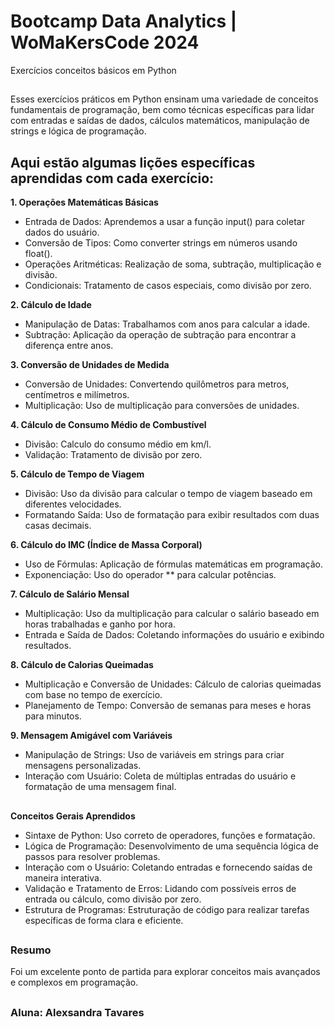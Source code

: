 # Bootcamp Data Analytics | WoMaKersCode 2024

Exercícios conceitos básicos em Python

##

Esses exercícios práticos em Python ensinam uma variedade de conceitos fundamentais de programação, bem como técnicas específicas para lidar com entradas e saídas de dados, cálculos matemáticos, manipulação de strings e lógica de programação.

##

## Aqui estão algumas lições específicas aprendidas com cada exercício:

**1. Operações Matemáticas Básicas**

- Entrada de Dados: Aprendemos a usar a função input() para coletar dados do usuário.
- Conversão de Tipos: Como converter strings em números usando float().
- Operações Aritméticas: Realização de soma, subtração, multiplicação e divisão.
- Condicionais: Tratamento de casos especiais, como divisão por zero.

**2. Cálculo de Idade**

- Manipulação de Datas: Trabalhamos com anos para calcular a idade.
- Subtração: Aplicação da operação de subtração para encontrar a diferença entre anos.
  
**3. Conversão de Unidades de Medida**

- Conversão de Unidades: Convertendo quilômetros para metros, centímetros e milímetros.
- Multiplicação: Uso de multiplicação para conversões de unidades.

**4. Cálculo de Consumo Médio de Combustível**

- Divisão: Calculo do consumo médio em km/l.
- Validação: Tratamento de divisão por zero.

**5. Cálculo de Tempo de Viagem**
   
- Divisão: Uso da divisão para calcular o tempo de viagem baseado em diferentes velocidades.
- Formatando Saída: Uso de formatação para exibir resultados com duas casas decimais.

**6. Cálculo do IMC (Índice de Massa Corporal)**

- Uso de Fórmulas: Aplicação de fórmulas matemáticas em programação.
- Exponenciação: Uso do operador ** para calcular potências.

**7. Cálculo de Salário Mensal**

- Multiplicação: Uso da multiplicação para calcular o salário baseado em horas trabalhadas e ganho por hora.
- Entrada e Saída de Dados: Coletando informações do usuário e exibindo resultados.
  
**8. Cálculo de Calorias Queimadas**

- Multiplicação e Conversão de Unidades: Cálculo de calorias queimadas com base no tempo de exercício.
- Planejamento de Tempo: Conversão de semanas para meses e horas para minutos.

**9. Mensagem Amigável com Variáveis**

- Manipulação de Strings: Uso de variáveis em strings para criar mensagens personalizadas.
- Interação com Usuário: Coleta de múltiplas entradas do usuário e formatação de uma mensagem final.

##

**Conceitos Gerais Aprendidos**

- Sintaxe de Python: Uso correto de operadores, funções e formatação.
- Lógica de Programação: Desenvolvimento de uma sequência lógica de passos para resolver problemas.
- Interação com o Usuário: Coletando entradas e fornecendo saídas de maneira interativa.
- Validação e Tratamento de Erros: Lidando com possíveis erros de entrada ou cálculo, como divisão por zero.
- Estrutura de Programas: Estruturação de código para realizar tarefas específicas de forma clara e eficiente.

## 

### Resumo 

Foi um excelente ponto de partida para explorar conceitos mais avançados e complexos em programação. 

##

### Aluna: Alexsandra Tavares


